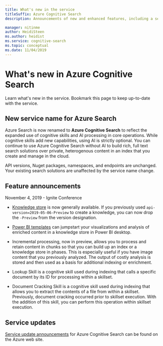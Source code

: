 ```yaml
---
title: What's new in the service
titleSuffix: Azure Cognitive Search
description: Announcements of new and enhanced features, including a service rename of Azure Search to Azure Cognitive Search.

manager: nitinme
author: HeidiSteen
ms.author: heidist
ms.service: cognitive-search
ms.topic: conceptual
ms.date: 11/04/2019
---
```

# What's new in Azure Cognitive Search

Learn what's new in the service. Bookmark this page to keep up-to-date with the service.

<a name="new-service-name"></a>

## New service name for Azure Search

Azure Search is now renamed to **Azure Cognitive Search** to reflect the expanded use of cognitive skills and AI processing in core operations. While cognitive skills add new capabilities, using AI is strictly optional. You can continue to use Azure Cognitive Search without AI to build rich, full text search solutions over private, heterogenous content in an index that you create and manage in the cloud.

API versions, Nuget packages, namespaces, and endpoints are unchanged. Your existing search solutions are unaffected by the service name change.

## Feature announcements

November 4, 2019 - Ignite Conference

+ [Knowledge store](knowledge-store-concept-intro.md) is now generally available. If you previously used `api-version=2019-05-06-Preview` to create a knowledge, you can now drop the `-Preview` from the version designation.

+ [Power BI templates](knowledge-store-connect-power-bi.md) can jumpstart your visualizations and analysis of enriched content in a knowledge store in Power BI desktop.

+ Incremental processing, now in preview, allows you to process and retain content in chunks so that you can build up an index or a knowledge store in phases. This is especially useful if you have image content that you previously analyzed. The output of costly analysis is stored and then used as a basis for additional indexing or enrichment.

+ Lookup Skill is a cognitive skill used during indexing that calls a specific document by its ID for processing within a skillset.

+ Document Cracking Skill is a cognitive skill used during indexing that allows you to extract the contents of a file from within a skillset. Previously, document cracking occurred prior to skillset execution. With the addition of this skill, you can perform this operation within skillset execution.

<!-- + File projections, now in preview ...

+ Indexer data source support now includes ... -->


## Service updates

[Service update announcements](https://azure.microsoft.com/en-us/updates/?product=search&status=all) for Azure Cognitive Search can be found on the Azure web site.